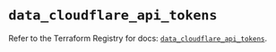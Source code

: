 # `data_cloudflare_api_tokens`

Refer to the Terraform Registry for docs: [`data_cloudflare_api_tokens`](https://registry.terraform.io/providers/cloudflare/cloudflare/5.10.0/docs/data-sources/api_tokens).
